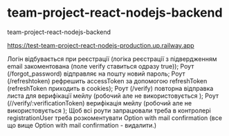 # team-project-react-nodejs-backend

team-project-react-nodejs-backend

https://test-team-project-react-nodejs-production.up.railway.app

Логін відбувається при реєстрації (логіка реєстрації з підвердженням email
закоментована (поле verify ставиться одразу true)); Роут (/forgot_password)
відправляє на пошту новий пароль; Роут (/refreshtoken) рефрешить accessToken за
допомогою refreshToken (refreshToken приходить в cookies); Роут (/verify)
повторна відправка листа для верифікації мейлу (робочий але не використовується
); Роут (//verify/:verificationToken) верифікація мейлу (робочий але не
використовується ); Щоб всі роути запрацювали треба в контролері
registrationUser треба розкоментувати Option with mail confirmation (все що вище
Option with mail confirmation - видалити.)

